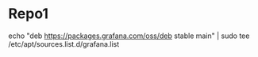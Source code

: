# Repo1
echo "deb https://packages.grafana.com/oss/deb stable main" | sudo tee /etc/apt/sources.list.d/grafana.list
